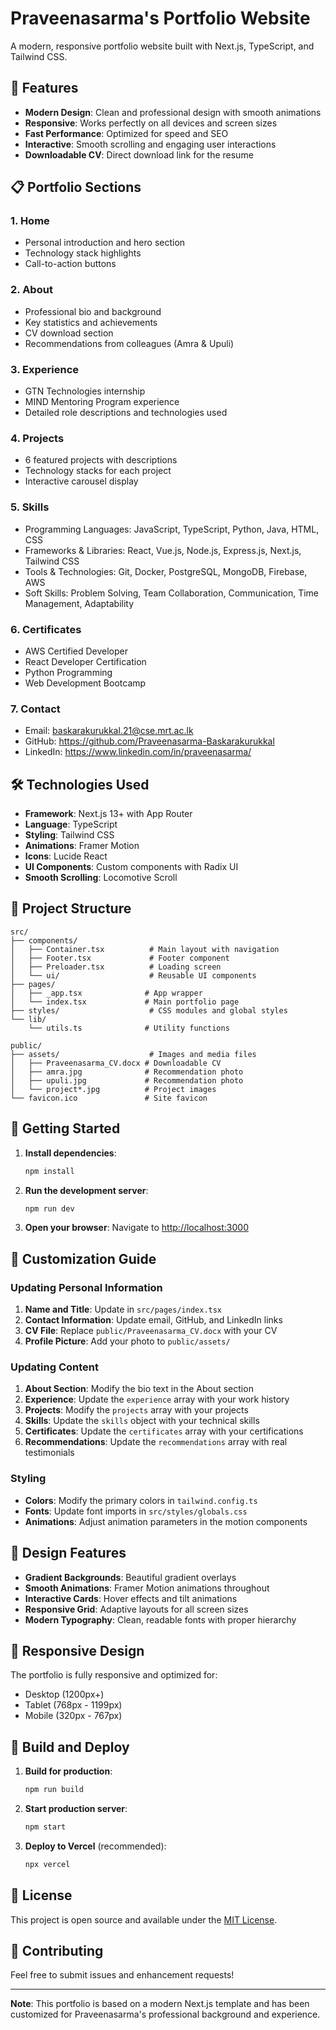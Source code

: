 # Praveenasarma's Portfolio Website

A modern, responsive portfolio website built with Next.js, TypeScript, and Tailwind CSS.

## 🚀 Features

- **Modern Design**: Clean and professional design with smooth animations
- **Responsive**: Works perfectly on all devices and screen sizes
- **Fast Performance**: Optimized for speed and SEO
- **Interactive**: Smooth scrolling and engaging user interactions
- **Downloadable CV**: Direct download link for the resume

## 📋 Portfolio Sections

### 1. Home
- Personal introduction and hero section
- Technology stack highlights
- Call-to-action buttons

### 2. About
- Professional bio and background
- Key statistics and achievements
- CV download section
- Recommendations from colleagues (Amra & Upuli)

### 3. Experience
- GTN Technologies internship
- MIND Mentoring Program experience
- Detailed role descriptions and technologies used

### 4. Projects
- 6 featured projects with descriptions
- Technology stacks for each project
- Interactive carousel display

### 5. Skills
- Programming Languages: JavaScript, TypeScript, Python, Java, HTML, CSS
- Frameworks & Libraries: React, Vue.js, Node.js, Express.js, Next.js, Tailwind CSS
- Tools & Technologies: Git, Docker, PostgreSQL, MongoDB, Firebase, AWS
- Soft Skills: Problem Solving, Team Collaboration, Communication, Time Management, Adaptability

### 6. Certificates
- AWS Certified Developer
- React Developer Certification
- Python Programming
- Web Development Bootcamp

### 7. Contact
- Email: baskarakurukkal.21@cse.mrt.ac.lk
- GitHub: https://github.com/Praveenasarma-Baskarakurukkal
- LinkedIn: https://www.linkedin.com/in/praveenasarma/

## 🛠️ Technologies Used

- **Framework**: Next.js 13+ with App Router
- **Language**: TypeScript
- **Styling**: Tailwind CSS
- **Animations**: Framer Motion
- **Icons**: Lucide React
- **UI Components**: Custom components with Radix UI
- **Smooth Scrolling**: Locomotive Scroll

## 📁 Project Structure

```
src/
├── components/
│   ├── Container.tsx          # Main layout with navigation
│   ├── Footer.tsx             # Footer component
│   ├── Preloader.tsx          # Loading screen
│   └── ui/                    # Reusable UI components
├── pages/
│   ├── _app.tsx              # App wrapper
│   └── index.tsx             # Main portfolio page
├── styles/                    # CSS modules and global styles
└── lib/
    └── utils.ts              # Utility functions

public/
├── assets/                    # Images and media files
│   ├── Praveenasarma_CV.docx # Downloadable CV
│   ├── amra.jpg              # Recommendation photo
│   ├── upuli.jpg             # Recommendation photo
│   └── project*.jpg          # Project images
└── favicon.ico               # Site favicon
```

## 🚀 Getting Started

1. **Install dependencies**:
   ```bash
   npm install
   ```

2. **Run the development server**:
   ```bash
   npm run dev
   ```

3. **Open your browser**:
   Navigate to [http://localhost:3000](http://localhost:3000)

## 📝 Customization Guide

### Updating Personal Information

1. **Name and Title**: Update in `src/pages/index.tsx`
2. **Contact Information**: Update email, GitHub, and LinkedIn links
3. **CV File**: Replace `public/Praveenasarma_CV.docx` with your CV
4. **Profile Picture**: Add your photo to `public/assets/`

### Updating Content

1. **About Section**: Modify the bio text in the About section
2. **Experience**: Update the `experience` array with your work history
3. **Projects**: Modify the `projects` array with your projects
4. **Skills**: Update the `skills` object with your technical skills
5. **Certificates**: Update the `certificates` array with your certifications
6. **Recommendations**: Update the `recommendations` array with real testimonials

### Styling

- **Colors**: Modify the primary colors in `tailwind.config.ts`
- **Fonts**: Update font imports in `src/styles/globals.css`
- **Animations**: Adjust animation parameters in the motion components

## 🎨 Design Features

- **Gradient Backgrounds**: Beautiful gradient overlays
- **Smooth Animations**: Framer Motion animations throughout
- **Interactive Cards**: Hover effects and tilt animations
- **Responsive Grid**: Adaptive layouts for all screen sizes
- **Modern Typography**: Clean, readable fonts with proper hierarchy

## 📱 Responsive Design

The portfolio is fully responsive and optimized for:
- Desktop (1200px+)
- Tablet (768px - 1199px)
- Mobile (320px - 767px)

## 🔧 Build and Deploy

1. **Build for production**:
   ```bash
   npm run build
   ```

2. **Start production server**:
   ```bash
   npm start
   ```

3. **Deploy to Vercel** (recommended):
   ```bash
   npx vercel
   ```

## 📄 License

This project is open source and available under the [MIT License](LICENSE.md).

## 🤝 Contributing

Feel free to submit issues and enhancement requests!

---

**Note**: This portfolio is based on a modern Next.js template and has been customized for Praveenasarma's professional background and experience.
